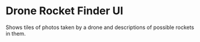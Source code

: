 # Drone Rocket Finder UI

Shows tiles of photos taken by a drone and descriptions of possible rockets in them.
